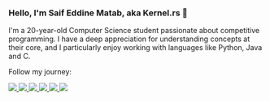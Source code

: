 ### Hello, I'm Saif Eddine Matab, aka Kernel.rs 👋

I'm a 20-year-old Computer Science student passionate about competitive programming. I have a deep appreciation for understanding concepts at their core, and I particularly enjoy working with languages like Python, Java and C.

Follow my journey:

<p align="left">
  <a href="https://www.youtube.com/channel/UCnnPEdrDX0LJd2yJ7Q_TnKg">
    <img src="https://img.shields.io/badge/YouTube-FF0000.svg?style=for-the-badge&logo=YouTube&logoColor=white"/>
  </a>
  <a href="https://www.linkedin.com/in/saif-matab/">
    <img src="https://img.shields.io/badge/LinkedIn-0A66C2.svg?style=for-the-badge&logo=LinkedIn&logoColor=white"/>
  </a>
  <a href="https://medium.com/@kernel.rb">
    <img src="https://img.shields.io/badge/Medium-000000.svg?style=for-the-badge&logo=Medium&logoColor=white"/>
  </a>
  <a href="https://leetcode.com/Kernel-rb/">
    <img src="https://img.shields.io/badge/LeetCode-FFA116.svg?style=for-the-badge&logo=LeetCode&logoColor=white"/>
  </a>
  <a href="https://www.hackerrank.com/profile/matabsaifeddine">
    <img src="https://img.shields.io/badge/HackerRank-00EA64.svg?style=for-the-badge&logo=HackerRank&logoColor=white"/>
  </a>
  <a href="https://www.codingame.com/profile/6b06ba8f88e9e35ae863ea65a7fb27cc9178275">
    <img src="https://img.shields.io/badge/CodinGame-F2BB13.svg?style=for-the-badge&logo=CodinGame&logoColor=black"/>
  </a>
</p>
